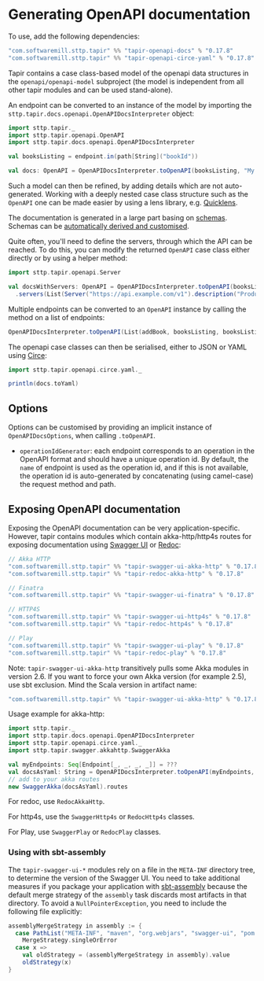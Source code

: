 # Generating OpenAPI documentation

To use, add the following dependencies:

```scala
"com.softwaremill.sttp.tapir" %% "tapir-openapi-docs" % "0.17.8"
"com.softwaremill.sttp.tapir" %% "tapir-openapi-circe-yaml" % "0.17.8"
```

Tapir contains a case class-based model of the openapi data structures in the `openapi/openapi-model` subproject (the
model is independent from all other tapir modules and can be used stand-alone).
 
An endpoint can be converted to an instance of the model by importing the `sttp.tapir.docs.openapi.OpenAPIDocsInterpreter` 
object:

```scala
import sttp.tapir._
import sttp.tapir.openapi.OpenAPI
import sttp.tapir.docs.openapi.OpenAPIDocsInterpreter

val booksListing = endpoint.in(path[String]("bookId"))

val docs: OpenAPI = OpenAPIDocsInterpreter.toOpenAPI(booksListing, "My Bookshop", "1.0")
```

Such a model can then be refined, by adding details which are not auto-generated. Working with a deeply nested case 
class structure such as the `OpenAPI` one can be made easier by using a lens library, e.g. [Quicklens](https://github.com/adamw/quicklens).

The documentation is generated in a large part basing on [schemas](endpoint/codecs.md#schemas). Schemas can be
[automatically derived and customised](endpoint/customtypes.md#schema-derivation).

Quite often, you'll need to define the servers, through which the API can be reached. To do this, you can modify the
returned `OpenAPI` case class either directly or by using a helper method:

```scala
import sttp.tapir.openapi.Server

val docsWithServers: OpenAPI = OpenAPIDocsInterpreter.toOpenAPI(booksListing, "My Bookshop", "1.0")
  .servers(List(Server("https://api.example.com/v1").description("Production server")))
```

Multiple endpoints can be converted to an `OpenAPI` instance by calling the method on a list of endpoints:


```scala
OpenAPIDocsInterpreter.toOpenAPI(List(addBook, booksListing, booksListingByGenre), "My Bookshop", "1.0")
```

The openapi case classes can then be serialised, either to JSON or YAML using [Circe](https://circe.github.io/circe/):

```scala
import sttp.tapir.openapi.circe.yaml._

println(docs.toYaml)
```

## Options

Options can be customised by providing an implicit instance of `OpenAPIDocsOptions`, when calling `.toOpenAPI`.

* `operationIdGenerator`: each endpoint corresponds to an operation in the OpenAPI format and should have a unique 
  operation id. By default, the `name` of endpoint is used as the operation id, and if this is not available, the 
  operation id is auto-generated by concatenating (using camel-case) the request method and path.

## Exposing OpenAPI documentation

Exposing the OpenAPI documentation can be very application-specific. However, tapir contains modules which contain
akka-http/http4s routes for exposing documentation using [Swagger UI](https://swagger.io/tools/swagger-ui/) or 
[Redoc](https://github.com/Redocly/redoc):

```scala
// Akka HTTP
"com.softwaremill.sttp.tapir" %% "tapir-swagger-ui-akka-http" % "0.17.8"
"com.softwaremill.sttp.tapir" %% "tapir-redoc-akka-http" % "0.17.8"

// Finatra
"com.softwaremill.sttp.tapir" %% "tapir-swagger-ui-finatra" % "0.17.8"

// HTTP4S
"com.softwaremill.sttp.tapir" %% "tapir-swagger-ui-http4s" % "0.17.8"
"com.softwaremill.sttp.tapir" %% "tapir-redoc-http4s" % "0.17.8"

// Play
"com.softwaremill.sttp.tapir" %% "tapir-swagger-ui-play" % "0.17.8"
"com.softwaremill.sttp.tapir" %% "tapir-redoc-play" % "0.17.8"
```

Note: `tapir-swagger-ui-akka-http` transitively pulls some Akka modules in version 2.6. If you want to force
your own Akka version (for example 2.5), use sbt exclusion.  Mind the Scala version in artifact name:

```scala
"com.softwaremill.sttp.tapir" %% "tapir-swagger-ui-akka-http" % "0.17.8" exclude("com.typesafe.akka", "akka-stream_2.12")
```

Usage example for akka-http:

```scala
import sttp.tapir._
import sttp.tapir.docs.openapi.OpenAPIDocsInterpreter
import sttp.tapir.openapi.circe.yaml._
import sttp.tapir.swagger.akkahttp.SwaggerAkka

val myEndpoints: Seq[Endpoint[_, _, _, _]] = ???
val docsAsYaml: String = OpenAPIDocsInterpreter.toOpenAPI(myEndpoints, "My App", "1.0").toYaml
// add to your akka routes
new SwaggerAkka(docsAsYaml).routes
```

For redoc, use `RedocAkkaHttp`. 

For http4s, use the `SwaggerHttp4s` or `RedocHttp4s` classes.

For Play, use `SwaggerPlay` or `RedocPlay` classes.

### Using with sbt-assembly

The `tapir-swagger-ui-*` modules rely on a file in the `META-INF` directory tree, to determine the version of the Swagger UI.
You need to take additional measures if you package your application with [sbt-assembly](https://github.com/sbt/sbt-assembly)
because the default merge strategy of the `assembly` task discards most artifacts in that directory.
To avoid a `NullPointerException`, you need to include the following file explicitly:

```scala
assemblyMergeStrategy in assembly := {
  case PathList("META-INF", "maven", "org.webjars", "swagger-ui", "pom.properties") =>
    MergeStrategy.singleOrError
  case x =>
    val oldStrategy = (assemblyMergeStrategy in assembly).value
    oldStrategy(x)
}
```
